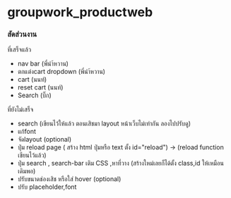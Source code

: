 # groupwork_productweb
### สัดส่วนงาน
ที่เสร็จแล้ว
- nav bar (พี่นำ้หวาน)
- ตกแต่งcart dropdown (พี่นำ้หวาน)
- cart  (นนท์)
- reset cart (นนท์)
- Search (บิ๊ก)

ที่ยังไม่เสร็จ
- search (เขียนไว้ให้แล้ว ตอนเสิชมา layout หน้าเว็บไม่เท่ากัน ลองไปปรับดู)
- แก้font
- จัดlayout (optional)
- ปุ่ม reload page ( สร้าง html ปุ่มหรือ text ตั้ง id="reload") -> (reload function เขียนไว้แล้ว)
- ปุ่ม search , search-bar เติม CSS ,หาที่วาง (สร้างใหม่เลยก็ได้ตั้ง class,id ให้เหมือนเดิมพอ)
- ปรับขนาดช่องเสิช หรือใส่ hover (optional) 
- ปรับ placeholder,font 
